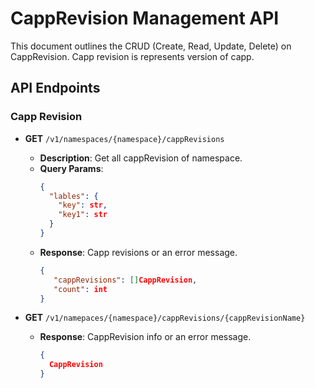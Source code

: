 # CappRevision Management API

This document outlines the CRUD (Create, Read, Update, Delete) on CappRevision. Capp revision is represents version of capp.

## API Endpoints

### Capp Revision

- **GET** `/v1/namespaces/{namespace}/cappRevisions`
  - **Description**: Get all cappRevision of namespace.
  - **Query Params**:
    ```json
    {
      "lables": {
        "key": str,
        "key1": str
      }
    }
    ```
  - **Response**: Capp revisions or an error message.
    ```json
    {
       "cappRevisions": []CappRevision,
       "count": int
    }
    ```

- **GET** `/v1/namepaces/{namespace}/cappRevisions/{cappRevisionName}`
  - **Response**: CappRevision info or an error message.
    ```json
    {
      CappRevision
    }
    ```
